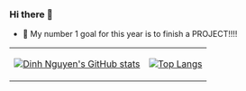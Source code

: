 ### Hi there 👋

- 🔭 My number 1 goal for this year is to finish a PROJECT!!!!

<table>
<tr>
<td>

[![Dinh Nguyen's GitHub stats](https://github-readme-stats.vercel.app/api?username=npham49&theme=dracula&show=reviews,prs_merged,prs_merged_percentage&hide=stars,issues,contribs)](https://github.com/anuraghazra/github-readme-stats)

</td>
<td>

[![Top Langs](https://github-readme-stats.vercel.app/api/top-langs/?username=npham49&layout=pie&theme=dracula)](https://github.com/anuraghazra/github-readme-stats)

</td>
</tr>
</table>

<!--
**npham49/npham49** is a ✨ _special_ ✨ repository because its `README.md` (this file) appears on your GitHub profile.

Here are some ideas to get you started:

- 🔭 I’m currently working on ...
- 🌱 I’m currently learning ...
- 👯 I’m looking to collaborate on ...
- 🤔 I’m looking for help with ...
- 💬 Ask me about ...
- 📫 How to reach me: ...
- 😄 Pronouns: ...
- ⚡ Fun fact: ...
-->
